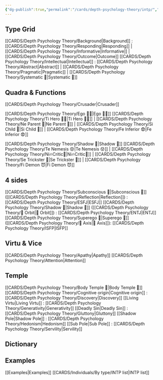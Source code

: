 ```yaml
---
{"dg-publish":true,"permalink":"/cards/depth-psychology-theory/intp/","noteIcon":"","created":"2023-01-05T15:21:02.556+01:00","updated":"2023-04-10T21:31:36.396+02:00"}
---
```


## Type Grid
[[CARDS/Depth Psychology Theory/Background\|Background]] : [[CARDS/Depth Psychology Theory/Responding\|Responding]] | [[CARDS/Depth Psychology Theory/Informative\|Informative]] | [[CARDS/Depth Psychology Theory/Outcome\|Outcome]]
[[CARDS/Depth Psychology Theory/Intellectual\|Intellectual]] : [[CARDS/Depth Psychology Theory/Abstract\|Abstract]] | [[CARDS/Depth Psychology Theory/Pragmatic\|Pragmatic]] | [[CARDS/Depth Psychology Theory/Systematic 🔧\|Systematic 🔧]]

## Quadra & Functions
[[CARDS/Depth Psychology Theory/Crusader\|Crusader]] 

[[CARDS/Depth Psychology Theory/Ego 🙋‍♂️\|Ego 🙋‍♂️]]
[[CARDS/Depth Psychology Theory/Ti Hero 🦸‍♂️\|Ti Hero 🦸‍♂️]] | [[CARDS/Depth Psychology Theory/Ne Parent 🤨\|Ne Parent 🤨]] | [[CARDS/Depth Psychology Theory/Si Child 🧒\|Si Child 🧒]] | [[CARDS/Depth Psychology Theory/Fe Inferior 😨\|Fe Inferior 😨]]

[[CARDS/Depth Psychology Theory/Shadow 👤\|Shadow 👤]] 
[[CARDS/Depth Psychology Theory/Te Nemesis 😟\|Te Nemesis 😟]] | [[CARDS/Depth Psychology Theory/Ni🔥Critic🤔\|Ni🔥Critic🤔]] | [[CARDS/Depth Psychology Theory/Se Trickster 🤡\|Se Trickster 🤡]] | [[CARDS/Depth Psychology Theory/Fi Demon 😈\|Fi Demon 😈]]

## 4 sides  
[[CARDS/Depth Psychology Theory/Subconscious 🤸\|Subconscious 🤸]] ([[CARDS/Depth Psychology Theory/Reflection\|Reflection]]) : [[CARDS/Depth Psychology Theory/ESFJ\|ESFJ]]
[[CARDS/Depth Psychology Theory/Shadow 👤\|Shadow 👤]] ([[CARDS/Depth Psychology Theory/🔄 Orbit\|🔄 Orbit]]) : [[CARDS/Depth Psychology Theory/ENTJ\|ENTJ]]
[[CARDS/Depth Psychology Theory/Superego 👹\|Superego 👹]] ([[CARDS/Depth Psychology Theory/🧲 Axis\|🧲 Axis]]):   [[CARDS/Depth Psychology Theory/ISFP\|ISFP]]

## Virtu & Vice
[[CARDS/Depth Psychology Theory/Apathy\|Apathy]] [[CARDS/Depth Psychology Theory/Attention\|Attention]] 

## Temple 
[[CARDS/Depth Psychology Theory/Body Temple 🌳\|Body Temple 🌳]]
[[CARDS/Depth Psychology Theory/Cognitive origin\|Cognitive origin]] : [[CARDS/Depth Psychology Theory/Discovery\|Discovery]]
[[Living Virtu\|Living Virtu]] : [[CARDS/Depth Psychology Theory/Generativity\|Generativity]]
[[Deadly Sin\|Deadly Sin]] : [[CARDS/Depth Psychology Theory/Gluttony\|Gluttony]]
[[Shadow Pole\|Shadow Pole]] : [[CARDS/Depth Psychology Theory/Hedonism\|Hedonism]]
[[Sub Pole\|Sub Pole]] : [[CARDS/Depth Psychology Theory/Servility\|Servility]]

## Dictionary

## Examples 
[[Examples\|Examples]] 
[[CARDS/Individuals/By type/INTP list\|INTP list]]
